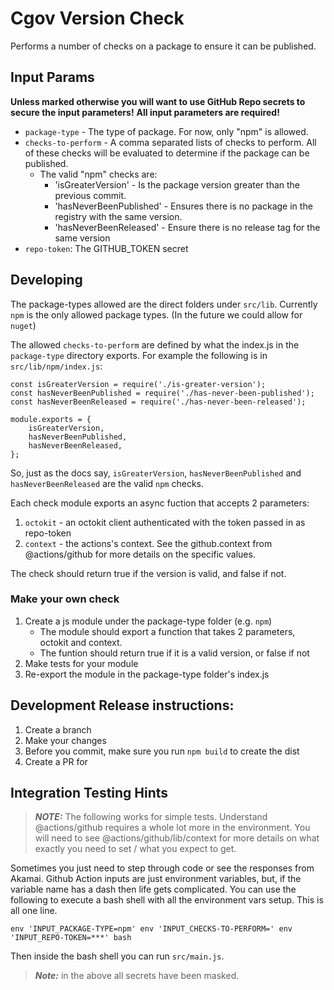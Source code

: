 # Cgov Version Check

Performs a number of checks on a package to ensure it can be published.

## Input Params

**Unless marked otherwise you will want to use GitHub Repo secrets to secure the input parameters!**
**All input parameters are required!**

- `package-type` - The type of package. For now, only "npm" is allowed.
- `checks-to-perform` - A comma separated lists of checks to perform. All of these checks will be evaluated to determine if the package can be published.
  - The valid "npm" checks are:
    - 'isGreaterVersion' - Is the package version greater than the previous commit.
    - 'hasNeverBeenPublished' - Ensures there is no package in the registry with the same version.
    - 'hasNeverBeenReleased' - Ensure there is no release tag for the same version
- `repo-token`: The GITHUB_TOKEN secret

## Developing

The package-types allowed are the direct folders under `src/lib`. Currently `npm` is the only allowed package types. (In the future we could allow for `nuget`)

The allowed `checks-to-perform` are defined by what the index.js in the `package-type` directory exports. For example the following is in `src/lib/npm/index.js`:

```
const isGreaterVersion = require('./is-greater-version');
const hasNeverBeenPublished = require('./has-never-been-published');
const hasNeverBeenReleased = require('./has-never-been-released');

module.exports = {
	isGreaterVersion,
	hasNeverBeenPublished,
	hasNeverBeenReleased,
};
```

So, just as the docs say, `isGreaterVersion`, `hasNeverBeenPublished` and `hasNeverBeenReleased` are the valid `npm` checks.

Each check module exports an async fuction that accepts 2 parameters:

1. `octokit` - an octokit client authenticated with the token passed in as repo-token
2. `context` - the actions's context. See the github.context from @actions/github for more details on the specific values.

The check should return true if the version is valid, and false if not.

### Make your own check

1. Create a js module under the package-type folder (e.g. `npm`)
   - The module should export a function that takes 2 parameters, octokit and context.
   - The funtion should return true if it is a valid version, or false if not
2. Make tests for your module
3. Re-export the module in the package-type folder's index.js

## Development Release instructions:

1. Create a branch
2. Make your changes
3. Before you commit, make sure you run `npm build` to create the dist
4. Create a PR for

## Integration Testing Hints

> _**NOTE:**_ The following works for simple tests. Understand @actions/github requires a whole lot more in the environment. You will need to see @actions/github/lib/context for more details on what exactly you need to set / what you expect to get.

Sometimes you just need to step through code or see the responses from Akamai. Github Action inputs are just environment variables, but, if the variable name has a dash then life gets complicated. You can use the following to execute a bash shell with all the environment vars setup. This is all one line.

```
env 'INPUT_PACKAGE-TYPE=npm' env 'INPUT_CHECKS-TO-PERFORM=' env 'INPUT_REPO-TOKEN=***' bash
```

Then inside the bash shell you can run `src/main.js`.

> **_Note:_** in the above all secrets have been masked.
